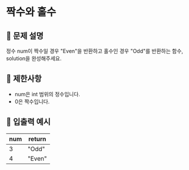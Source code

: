 # 짝수와 홀수

## 📝 문제 설명  
정수 num이 짝수일 경우 "Even"을 반환하고 홀수인 경우 "Odd"를 반환하는 함수, solution을 완성해주세요.

## 📌 제한사항
- num은 int 범위의 정수입니다.
- 0은 짝수입니다.

## 📘 입출력 예시

| num    | return |
|------  |--------|
| 3      |"Odd"|
| 4      |"Even"|


